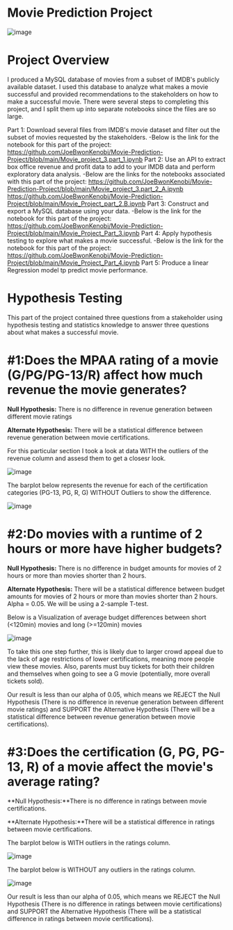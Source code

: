 # **Movie Prediction Project**
 
 ![image](https://github.com/JoeBwonKenobi/Movie-Project-3/assets/117705408/ec8610f9-9ce9-4fea-a857-ffd4e5013b64)

# **Project Overview**
 
I produced a MySQL database of movies from a subset of IMDB's publicly available dataset. I used this database to analyze what makes a movie successful and provided recommendations to the stakeholders on how to make a successful movie. There were several steps to completing this project, and I split them up into separate notebooks since the files are so large.
 
Part 1: Download several files from IMDB's movie dataset and filter out the subset of movies requested by the stakeholders.
-Below is the link for the notebook for this part of the project:
https://github.com/JoeBwonKenobi/Movie-Prediction-Project/blob/main/Movie_project_3.part_1.ipynb
Part 2: Use an API to extract box office revenue and profit data to add to your IMDB data and perform exploratory data analysis.
-Below are the links for the notebooks associated with this part of the project:
https://github.com/JoeBwonKenobi/Movie-Prediction-Project/blob/main/Movie_project_3.part_2_A.ipynb
https://github.com/JoeBwonKenobi/Movie-Prediction-Project/blob/main/Movie_Project_part_2.B.ipynb
Part 3: Construct and export a MySQL database using your data.
-Below is the link for the notebook for this part of the project:
https://github.com/JoeBwonKenobi/Movie-Prediction-Project/blob/main/Movie_Project_Part_3.ipynb
Part 4: Apply hypothesis testing to explore what makes a movie successful.
-Below is the link for the notebook for this part of the project:
https://github.com/JoeBwonKenobi/Movie-Prediction-Project/blob/main/Movie_Project_Part_4.ipynb
Part 5: Produce a linear Regression model tp predict movie performance.
# **Hypothesis Testing**
This part of the project contained three questions from a stakeholder using hypothesis testing and statistics knowledge to answer three questions about what makes a successful movie.

# **#1:Does the MPAA rating of a movie (G/PG/PG-13/R) affect how much revenue the movie generates?**

**Null Hypothesis:**
There is no difference in revenue generation between different movie ratings

**Alternate Hypothesis:**
There will be a statistical difference between revenue generation between movie certifications.

For this particular section I took a look at data WITH the outliers of the revenue column and assesd them to get a closesr look.

![image](https://user-images.githubusercontent.com/117705408/229327831-3d07b7ba-b9d4-4bbd-8fdb-a424d1a9450c.png)


The barplot below represents the revenue for each of the certification categories (PG-13, PG, R, G) WITHOUT Outliers to show the difference.


![image](https://user-images.githubusercontent.com/117705408/229327093-7f61d1c3-38bd-415c-b742-1558d9726e3a.png)


# **#2:Do movies with a runtime of 2 hours or more have higher budgets?**

**Null Hypothesis:** There is no difference in budget amounts for movies of 2 hours or more than movies shorter than 2 hours.

**Alternate Hypothesis:** There will be a statistical difference between budget amounts for movies of 2 hours or more than movies shorter than 2 hours. Alpha = 0.05. We will be using a 2-sample T-test.

Below is a Visualization of  average budget differences between short (<120min) movies and long (>=120min) movies

![image](https://user-images.githubusercontent.com/117705408/229327008-b6884f20-461a-4a69-9012-35f485153350.png)

To take this one step further, this is likely due to larger crowd appeal due to the lack of age restrictions of lower certifications, meaning more people view these movies. Also, parents must buy tickets for both their children and themselves when going to see a G movie (potentially, more overall tickets sold).

Our result is less than our alpha of 0.05, which means we REJECT the Null Hypothesis (There is no difference in revenue generation between different movie ratings) and SUPPORT the Alternative Hypothesis (There will be a statistical difference between revenue generation between movie certifications).

# **#3:Does the certification (G, PG, PG-13, R) of a movie affect the movie's average rating?**

**Null Hypothesis:**There is no difference in ratings between movie certifications.

**Alternate Hypothesis:**There will be a statistical difference in ratings between movie certifications.

The barplot below is WITH outliers in the ratings column.

![image](https://user-images.githubusercontent.com/117705408/229327945-d3009623-a742-43cb-a27b-936d6ab2aff6.png)

The barplot below is WITHOUT any outliers in the ratings column.

![image](https://user-images.githubusercontent.com/117705408/229327962-dbbce61c-22c9-4528-a292-e70b916fbae2.png)


Our result is less than our alpha of 0.05, which means we REJECT the Null Hypothesis (There is no difference in ratings between movie certifications) and SUPPORT the Alternative Hypothesis (There will be a statistical difference in ratings between movie certifications).


